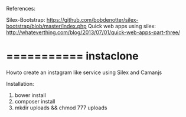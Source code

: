 References:

Silex-Bootstrap: https://github.com/bobdenotter/silex-bootstrap/blob/master/index.php
Quick web apps using silex: http://whateverthing.com/blog/2013/07/01/quick-web-apps-part-three/

===========
instaclone
===========

[logo]: https://raw.github.com/paolomainardi/instaclone/master/screenshots/alpha1.png "Homepage"

Howto create an instagram like service using Silex and Camanjs

Installation:

1) bower install
2) composer install
3) mkdir uploads && chmod 777 uploads
